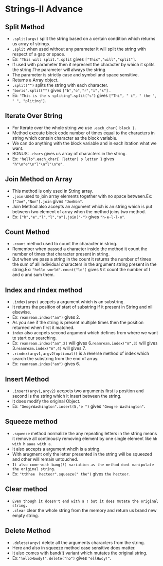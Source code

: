 # Strings-II Advance 

 ## Split Method
  - `.split(argv)` split the string based on a certain condition which returns us array of strings.
  - `.split` when used without any parameter it will split the string with respect of a gap or space.
  - Ex: `"This will split.".split` gives `["This","will","split"]`.
  - If used with parameter then it represent the character by which it splits the string.The parameter will always the string.
  - The parameter is strictly case and symbol and space sensitive.
  - Returns a Array object.
  - `.split("")` splits the string with each character.
  - `"boris".split("")` gives `["b","o","r","i","s"]` .
  - Ex: `"This is the s spliting".split("s")` gives `["Thi", " i", " the ", " ", "pliting"]`.

 ## Iterate Over String
  - For Iterate over the whole string we use `.each_char{ block }`.
  - Method exceute block code number of times equal to the characters in string which contain character as the block variable.
  - We can do anything with the block variable and in each itration what we want.
  - BONUS: `.chars` gives us array of characters in the string.
  - Ex: `"hello".each_char{ |letter| p letter }` gives `"h"\n"e"\n"l"\n"l"\n"o"`.

 ## Join Method on Array
  - This method is only used in String array.
  - `.join` used to join array elements together with no space between.Ex: `["Joe","Non"].join` gives `"JoeNon"`.
  - Join Method also accepts an argument which is an string which is put between two element of array when the method joins two method.
  - Ex: `["h","e","l","l","o"].join("-")` gives `"h-e-l-l-o"`.

 ## Count Method
  - `.count` method used to count the character in string.
  - Remember when passed a character inside the method it count the number of times that character present in string.
  - But when we pass a string in the count it returns the number of times the sum of all individual characters in the argument string present in the string.Ex: `"hello world".count("lo")` gives `5` it count the number of l and o and sum them.

 ## Index and rIndex method
  - `.index(argv)` accpets a argument which is an substring.
  - It returns the position of start of substring if it present in String and nil elsewise.
  - Ex: `reamream.index("am")` gives 2.
  - As you see if the string is present multiple times then the position returned when first it matched.
  - `index` also accpets second argument which defines from where we want to start our searching.
  - Ex: `reamream.index("am",2)` will gives 6.`reamream.index("m",3)` will gives 3.`reamream.index("m",4)` will gives 7.
  - `.rindex(argv1,argv2(optional))` is a reverse method of index which search the substring from the end of array.
  - Ex: `reamream.index("am")` gives 6.
 
 ## Insert Method
  - `.insert(argv1,argv2)` accpets two arguments first is position and second is the string which it insert between the string.
  - It does modify the original Object.
  - Ex: `"GeogrWashington".insert(5,"e ")` gives `"Geogre Washington"`.

 ## Squeeze method
  - `.squeeze` method normalize the any repeating letters in the string means it remove all continously removing element by one single element like `hh with h` `aaaa with a`.
  - It also accepts a argument whcih is a string.
  - With arugment only the letter presented in the string will be squeezed and other will remain untouched.
  - `It also come with bang(!) variation as the method dont manipulate the original string.`
  - Ex: `"tthhee  hectoor".squeeze(" the")` gives `the hectoor`.

 ## Clear method
  - `Even though it doesn't end with a ! but it does mutate the original string.`
  - `.clear` clear the whole string from the memory and return us brand new empty string.

 ## Delete Method
  - `.delete(argv)` delete all the arguments characters from the string.
  - Here and also in squeeze method case sensitive does matter.
  - It also comes with band(!) variant which mutates the original string.
  - Ex:`"helloHowdy!".delete("ho")` gives `"ellHwdy!"`.
